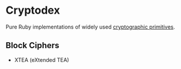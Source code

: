# Cryptodex

Pure Ruby implementations of widely used [cryptographic primitives](https://en.wikipedia.org/wiki/Cryptographic_primitive).

## Block Ciphers

* XTEA (eXtended TEA)
